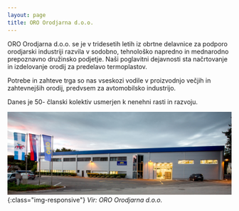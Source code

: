 ```yaml
---
layout: page
title: ORO Orodjarna d.o.o.
---
```


<p class="message">

</p>

ORO Orodjarna d.o.o. se je v tridesetih letih iz obrtne delavnice za podporo orodjarski industriji razvila v sodobno, tehnološko napredno in mednarodno prepoznavno družinsko podjetje. Naši poglavitni dejavnosti sta načrtovanje in izdelovanje orodij za predelavo termoplastov.

Potrebe in zahteve trga so nas vseskozi vodile v proizvodnjo večjih in zahtevnejših orodij, predvsem za avtomobilsko industrijo.

Danes je 50- članski kolektiv usmerjen k nenehni rasti in razvoju.

![ORO Orodjarna d.o.o.](/images/oro.jpg){:class="img-responsive"}
*Vir: ORO Orodjarna d.o.o.*
